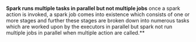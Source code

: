 **Spark runs multiple tasks in parallel but not multiple jobs**
once a spark action is invoked, a spark job comes into existence which consists of one or more stages and further these stages are broken down into numerous tasks which are worked upon by the executors in parallel but spark not run multiple jobs in parallel when multiple action are called.**
<!--stackedit_data:
eyJoaXN0b3J5IjpbMTYxOTgwMjgyOSwtMjA4ODc0NjYxMiwtMT
AzMzU3NzE3MCw5NTM3NzE5NTgsMzUwNjc5MzMxLDU4NzYxNjU3
LDM2MjkxNTc3MSwxNDg4MzQ1ODIwLC00OTMzMjM2MjUsLTEyNz
g0NjY3NywtOTk5MDMwMzIyLC0xNzA2NzMxOTkyLDkwNzg5Nzcy
MiwtMTM0MzU4MDA3NiwtMTg3Mjc1OTY1OSw2NzkzMzIzNjUsLT
QwMzk3NzQ2MSwtMTczMjIzODc5OCwtNDcxNjgyODkxLDIwMzY2
ODY2MTJdfQ==
-->